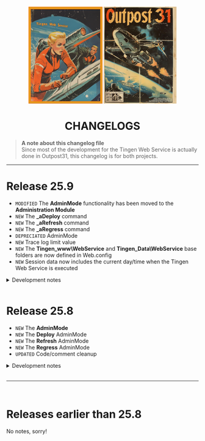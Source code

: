 <!-- u250829 -->

<div align="center">

  ![logo](https://github.com/spectrum-health-systems/tingen-web-service/blob/main/.github/img/logo/TngnWsvc-194x254.png?raw=true)
  ![logo](./.github/img/logo/TngnOpto-194x254.png)
  
  # CHANGELOGS

</div>

> **A note about this changelog file**  
> Since most of the development for the Tingen Web Service is actually done in Outpost31, this changelog is for both projects.

***

# Release 25.9

* `MODIFIED` The **AdminMode** functionality has been moved to the **Administration Module**
* `NEW` The **_aDeploy** command
* `NEW` The **_aRefresh** command
* `NEW` The **_aRegress** command
* `DEPRECIATED` AdminMode
* `NEW` Trace log limit value
* `NEW` The **Tingen_www\WebService** and **Tingen_Data\WebService** base folders are now defined in Web.config
* `NEW` Session data now includes the current day/time when the Tingen Web Service is executed


<details>
  <summary>Development notes</summary>

* Improved the logging functionality
  * Trace logs now have a *level* and a global *limit*. This allows you to specify what trace logs are created, and in turn the volume of trace logs that are created.
  
* Updating the administrative functionality
* Renaming variables to be more descriptive
* Updating XML documentation (and therefore API documentation)

* Misc
  * There are a bunch of logs in TingenWebService.asmx.cs that are for debugging use, and I've worked to reduce the
  amount of space they take up. I want them to be in the code, since they are helpful during development, but at the
  same time, I don't want them to be distracting.
  * Removed the popup when the Tingen Web Service is disabled, since that would actually cause havoc. Instead, a critical log is written.
  * Renamed variables to be more descriptive (e.g., "origOptObj" -> "originalOptionObject)
  * Moved all blueprint files to AppData\Blueprint. This way they are all in the same location, making it easier to find specific files. While blueprint files are less organized, since they are rarely touched, I think the trade off is worth it.
    * Standard blueprint files have a**.bp** extension
    * Embedded blueprint files have a **.embp** extension
  * Updated XML documentation (and therefore API documentation)

- [ ] Get current date when service starts


</details>

<br>

# Release 25.8

* `NEW` The **AdminMode**
* `NEW` The **Deploy** AdminMode
* `NEW` The **Refresh** AdminMode
* `NEW` The **Regress** AdminMode
* `UPDATED` Code/comment cleanup

<details>
  <summary>Development notes</summary>

* Created **AdminMode**, defined in Web.config, to perform the following administrative functions:
  * **Deploy**  - Deploy a new instance of the Tingen Web Service
  * **Refresh** - Refresh the AppData contents
  * **Regress** - Regression tests

* Updating the logging functionality to include the following types of logs:
  * Critical
  * Trace
  * Debuggler
  * Error
  * Primeval

</details>

<br>

***

<br>

# Releases earlier than 25.8

No notes, sorry!